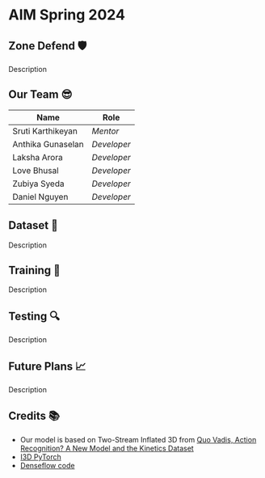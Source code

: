 # AIM Spring 2024

## Zone Defend :shield:

Description

## Our Team :sunglasses:

| Name                  | Role        |
| -------------------   | ----------- |
| Sruti Karthikeyan     | _Mentor_    |
| Anthika Gunaselan     | _Developer_ |
| Laksha Arora          | _Developer_ |
| Love Bhusal           | _Developer_ |
| Zubiya Syeda          | _Developer_ |
| Daniel Nguyen         | _Developer_ |

## Dataset :floppy_disk:

Description

## Training :robot:

Description

## Testing :mag:

Description

## Future Plans :chart_with_upwards_trend:

Description

## Credits :books:

- Our model is based on Two-Stream Inflated 3D from [Quo Vadis, Action Recognition? A New Model and the Kinetics Dataset](https://github.com/google-deepmind/kinetics-i3d)
- [I3D PyTorch](https://github.com/piergiaj/pytorch-i3d/tree/master)
- [Denseflow code](https://github.com/qijiezhao/py-denseflow/tree/master)

